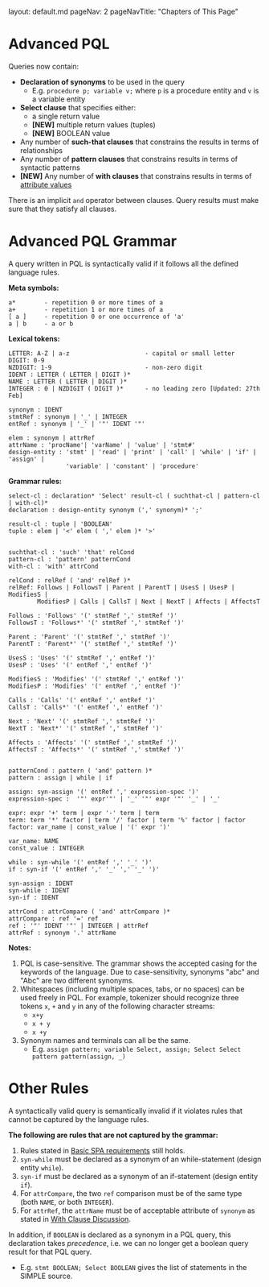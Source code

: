 <br>

<frontmatter>
  layout: default.md
  pageNav: 2
  pageNavTitle: "Chapters of This Page"
</frontmatter>

[](#advanced-pql)Advanced PQL
=============================

Queries now contain:

*   **Declaration of synonyms** to be used in the query
    *   E.g. `procedure p; variable v;` where `p` is a procedure entity and `v` is a variable entity
*   **Select clause** that specifies either:
    *   a single return value
    *   **\[NEW\]** multiple return values (tuples)
    *   **\[NEW\]** BOOLEAN value
*   Any number of **such-that clauses** that constrains the results in terms of relationships
*   Any number of **pattern clauses** that constrains results in terms of syntactic patterns
*   **\[NEW\]** Any number of **with clauses** that constrains results in terms of [attribute values](..\basic-spa-requirements\simple-programming.html#abstract-syntax-grammar-asg)

There is an implicit `and` operator between clauses. Query results must make sure that they satisfy all clauses.

[](#advanced-pql-grammar)Advanced PQL Grammar
=============================================

A query written in PQL is syntactically valid if it follows all the defined language rules.

**Meta symbols:**

    a*        - repetition 0 or more times of a
    a+        - repetition 1 or more times of a
    [ a ]     - repetition 0 or one occurrence of 'a'
    a | b     - a or b


**Lexical tokens:**

    LETTER: A-Z | a-z                     - capital or small letter
    DIGIT: 0-9                           
    NZDIGIT: 1-9                          - non-zero digit
    IDENT : LETTER ( LETTER | DIGIT )*
    NAME : LETTER ( LETTER | DIGIT )*
    INTEGER : 0 | NZDIGIT ( DIGIT )*      - no leading zero [Updated: 27th Feb]

    synonym : IDENT
    stmtRef : synonym | '_' | INTEGER
    entRef : synonym | '_' | '"' IDENT '"'

    elem : synonym | attrRef
    attrName : 'procName'| 'varName' | 'value' | 'stmt#'
    design-entity : 'stmt' | 'read' | 'print' | 'call' | 'while' | 'if' | 'assign' |
                    'variable' | 'constant' | 'procedure'


**Grammar rules:**

    select-cl : declaration* 'Select' result-cl ( suchthat-cl | pattern-cl | with-cl)*
    declaration : design-entity synonym (',' synonym)* ';'

    result-cl : tuple | 'BOOLEAN'
    tuple : elem | '<' elem ( ',' elem )* '>'


    suchthat-cl : 'such' 'that' relCond
    pattern-cl : 'pattern' patternCond
    with-cl : 'with' attrCond

    relCond : relRef ( 'and' relRef )*
    relRef: Follows | FollowsT | Parent | ParentT | UsesS | UsesP | ModifiesS |
            ModifiesP | Calls | CallsT | Next | NextT | Affects | AffectsT

    Follows : 'Follows' '(' stmtRef ',' stmtRef ')'
    FollowsT : 'Follows*' '(' stmtRef ',' stmtRef ')'

    Parent : 'Parent' '(' stmtRef ',' stmtRef ')'
    ParentT : 'Parent*' '(' stmtRef ',' stmtRef ')'

    UsesS : 'Uses' '(' stmtRef ',' entRef ')'
    UsesP : 'Uses' '(' entRef ',' entRef ')'

    ModifiesS : 'Modifies' '(' stmtRef ',' entRef ')'
    ModifiesP : 'Modifies' '(' entRef ',' entRef ')'

    Calls : 'Calls' '(' entRef ',' entRef ')'
    CallsT : 'Calls*' '(' entRef ',' entRef ')'

    Next : 'Next' '(' stmtRef ',' stmtRef ')'
    NextT : 'Next*' '(' stmtRef ',' stmtRef ')'

    Affects : 'Affects' '(' stmtRef ',' stmtRef ')'
    AffectsT : 'Affects*' '(' stmtRef ',' stmtRef ')'


    patternCond : pattern ( 'and' pattern )*
    pattern : assign | while | if

    assign: syn-assign '(' entRef ',' expression-spec ')'
    expression-spec :  '"' expr'"' | '_' '"' expr '"' '_' | '_'

    expr: expr '+' term | expr '-' term | term
    term: term '*' factor | term '/' factor | term '%' factor | factor
    factor: var_name | const_value | '(' expr ')'

    var_name: NAME
    const_value : INTEGER

    while : syn-while '(' entRef ',' '_' ')'
    if : syn-if '(' entRef ',' '_' ',' '_' ')'

    syn-assign : IDENT
    syn-while : IDENT
    syn-if : IDENT

    attrCond : attrCompare ( 'and' attrCompare )*
    attrCompare : ref '=' ref
    ref : '"' IDENT '"' | INTEGER | attrRef
    attrRef : synonym '.' attrName


**Notes:**

1.  PQL is case-sensitive. The grammar shows the accepted casing for the keywords of the language. Due to case-sensitivity, synonyms "abc" and "Abc" are two different synonyms.
2.  Whitespaces (including multiple spaces, tabs, or no spaces) can be used freely in PQL. For example, tokenizer should recognize three tokens `x`, `+` and `y` in any of the following character streams:
    *   `x+y`
    *   `x + y`
    *   `x +y`
3.  Synonym names and terminals can all be the same.
    *   E.g. `assign pattern; variable Select, assign; Select Select pattern pattern(assign, _)`

[](#other-rules)Other Rules
===========================

A syntactically valid query is semantically invalid if it violates rules that cannot be captured by the language rules.

**The following are rules that are not captured by the grammar:**

1.  Rules stated in [Basic SPA requirements](..\basic-spa-requirements\program-query-language\introduction.html#other-rules) still holds.
2.  `syn-while` must be declared as a synonym of an while-statement (design entity `while`).
3.  `syn-if` must be declared as a synonym of an if-statement (design entity `if`).
4.  For `attrCompare`, the two `ref` comparison must be of the same type (both `NAME`, or both `INTEGER`).
5.  For `attrRef`, the `attrName` must be of acceptable attribute of `synonym` as stated in [With Clause Discussion](.\PQL\with-clauses.html).

In addition, if `BOOLEAN` is declared as a synonym in a PQL query, this declaration takes _precedence_, i.e. we can no longer get a boolean query result for that PQL query.

*   E.g. `stmt BOOLEAN; Select BOOLEAN` gives the list of statements in the SIMPLE source.
